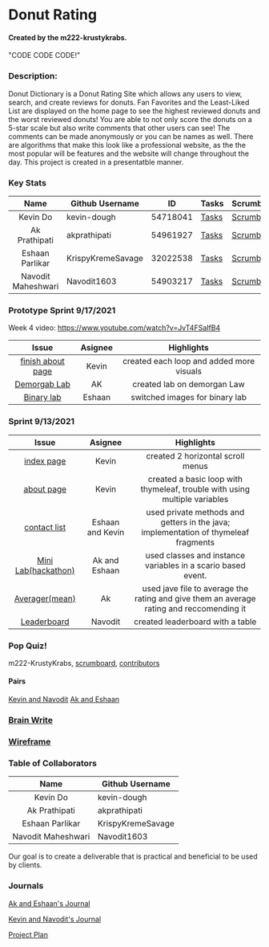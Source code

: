 # Donut Rating 
#### Created by the m222-krustykrabs.

"CODE CODE CODE!"

### Description:
Donut Dictionary is a Donut Rating Site which allows any users to view, search, and create reviews for donuts. Fan Favorites and the Least-Liked List are displayed on the home page to see the highest reviewed donuts and the worst reviewed donuts! You are able to not only score the donuts on a 5-star scale but also write comments that other users can see! The comments can be made anonymously or you can be names as well. There are algorithms that make this look like a professional website, as the the most popular will be features and the website will change throughout the day. This project is created in a presentatble manner. 

### Key Stats
|        Name        | Github Username   |ID                 |Tasks |Scrumboard |Commits |Profile |
|:------------------:|-------------------|-------------------|------|-----------|--------|--------|
| Kevin Do           | kevin-dough       |54718041| [Tasks](https://github.com/Navodit1603/m222-KrustyKrabs/issues/assigned/kevin-dough)|[Scrumboard](https://github.com/Navodit1603/m222-KrustyKrabs/projects/1?card_filter_query=assignee%3Akevin-dough)|[commits](https://github.com/Navodit1603/m222-KrustyKrabs/commits?author=kevin-dough)|[profile](https://github.com/kevin-dough)|
| Ak Prathipati      | akprathipati      |54961927|[Tasks](https://github.com/Navodit1603/m222-KrustyKrabs/issues/assigned/akprathipati)|[Scrumboard](https://github.com/Navodit1603/m222-KrustyKrabs/projects/1?card_filter_query=assignee%3Aakprathipati)|[commits](https://github.com/Navodit1603/m222-KrustyKrabs/commits?author=akprathipati)|[profile](https://github.com/akprathipati)|
| Eshaan Parlikar    | KrispyKremeSavage |32022538|[Tasks](https://github.com/Navodit1603/m222-KrustyKrabs/issues/assigned/KrispyKremeSavage)|[Scrumboard](https://github.com/Navodit1603/m222-KrustyKrabs/projects/1?card_filter_query=assignee%3AKrispyKremeSavage)|[commits](https://github.com/Navodit1603/m222-KrustyKrabs/commits?author=KrispyKremeSavage)|[profile](https://github.com/KrispyKremeSavage)|
| Navodit Maheshwari | Navodit1603|54903217|[Tasks](https://github.com/Navodit1603/m222-KrustyKrabs/issues/assigned/Navodit1603)|[Scrumboard](https://github.com/Navodit1603/m222-KrustyKrabs/projects/1?card_filter_query=assignee%3ANavodit1603)|[commits](https://github.com/Navodit1603/m222-KrustyKrabs/commits?author=Navodit1603)|[profile](https://github.com/Navodit1603)|


### Prototype Sprint 9/17/2021
Week 4 video: https://www.youtube.com/watch?v=JvT4FSaIfB4 

|Issue|Asignee|Highlights|
|:----:|:----:|:----:|
|[finish about page](https://github.com/Navodit1603/m222-KrustyKrabs/issues/20)|Kevin|created each loop and added more visuals|
|[Demorgab Lab ](https://github.com/Navodit1603/m222-KrustyKrabs/issues/21)|AK|created lab on demorgan Law|
|[Binary lab](https://github.com/Navodit1603/m222-KrustyKrabs/issues/23)|Eshaan|switched images for binary lab|


### Sprint 9/13/2021
|Issue|Asignee|Highlights|
|:----:|:----:|:----:|
|[index page](https://github.com/Navodit1603/m222-KrustyKrabs/issues/13)|Kevin|created 2 horizontal scroll menus|
|[about page](https://github.com/Navodit1603/m222-KrustyKrabs/issues/14)|Kevin|created a basic loop with thymeleaf, trouble with using multiple variables|
|[contact list](https://github.com/Navodit1603/m222-KrustyKrabs/issues/16)|Eshaan and Kevin|used private methods and getters in the java; implementation of thymeleaf fragments|
|[Mini Lab(hackathon)](https://github.com/Navodit1603/m222-KrustyKrabs/issues/18)|Ak and Eshaan|used classes and instance variables in a scario based event.|
|[Averager(mean)](https://github.com/Navodit1603/m222-KrustyKrabs/issues/15)|Ak|used jave file to average the rating and give them an average rating and reccomending it|
|[Leaderboard](https://github.com/Navodit1603/m222-KrustyKrabs/issues/17)|Navodit|created leaderboard with a table|

### Pop Quiz!
m222-KrustyKrabs, [scrumboard](https://github.com/Navodit1603/m222-KrustyKrabs/projects/1), [contributors](https://github.com/Navodit1603/m222-KrustyKrabs/graphs/contributors)

#### Pairs
[Kevin and Navodit](https://docs.google.com/document/d/1BFBWGY9vj-E2K7aB7S8AUBSUFzykGWVdO7xCJWG-ou0/edit)
[Ak and Eshaan](https://docs.google.com/document/d/1_00m8_Ps-8xa50mRHRDDZVe1lTe19DJE-vb_fP_6JeY/edit)



### [Brain Write](https://docs.google.com/document/d/14fl5IbjiwnolH_P-Ar1aMBShLUp5B-C5qtU6SHZzows/edit#bookmark=id.hy068ml7j0yc)

### [Wireframe](https://docs.google.com/presentation/d/1F2H328ZCYhyjzBX2WUQdiGw8LLIWjOHupeIna6I-y7w/edit?usp=sharing)

### Table of Collaborators
|        Name        | Github Username   |
|:------------------:|-------------------|
| Kevin Do           | kevin-dough       |
| Ak Prathipati      | akprathipati      |
| Eshaan Parlikar    | KrispyKremeSavage |
| Navodit Maheshwari | Navodit1603      |

Our goal is to create a deliverable that is practical and beneficial to be used by clients.

### Journals
[Ak and Eshaan's Journal](https://docs.google.com/document/d/1_00m8_Ps-8xa50mRHRDDZVe1lTe19DJE-vb_fP_6JeY/edit?usp=sharing) 

[Kevin and Navodit's Journal](https://docs.google.com/document/d/1BFBWGY9vj-E2K7aB7S8AUBSUFzykGWVdO7xCJWG-ou0/edit?usp=sharing) 

[Project Plan](https://docs.google.com/document/d/14fl5IbjiwnolH_P-Ar1aMBShLUp5B-C5qtU6SHZzows/edit)
